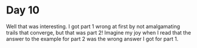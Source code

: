 # Day 10

Well that was interesting. I got part 1 wrong at first by not amalgamating trails that converge, but that was part 2! Imagine my joy when I read that the answer to the example for part 2 was the wrong answer I got for part 1.